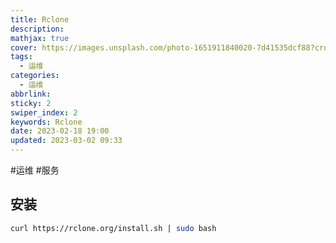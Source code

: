 ```yaml
---
title: Rclone
description: 
mathjax: true
cover: https://images.unsplash.com/photo-1651911840020-7d41535dcf88?crop=entropy&cs=tinysrgb&fm=jpg&ixid=MnwzNjM5Nzd8MHwxfHJhbmRvbXx8fHx8fHx8fDE2NzgzODE3NzE&ixlib=rb-4.0.3&q=80&w=1920&h=1080
tags:
  - 运维
categories:
  - 运维
abbrlink: 
sticky: 2
swiper_index: 2
keywords: Rclone
date: 2023-02-18 19:00
updated: 2023-03-02 09:33
---
```


#运维 #服务 

## 安装
  
```bash
curl https://rclone.org/install.sh | sudo bash
```

